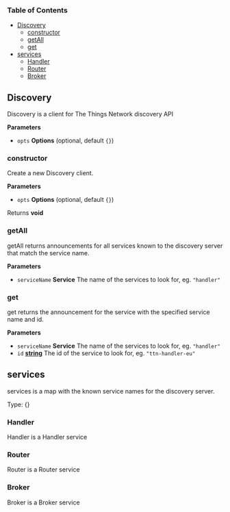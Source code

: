 <!-- Generated by documentation.js. Update this documentation by updating the source code. -->

### Table of Contents

-   [Discovery](#discovery)
    -   [constructor](#constructor)
    -   [getAll](#getall)
    -   [get](#get)
-   [services](#services)
    -   [Handler](#handler)
    -   [Router](#router)
    -   [Broker](#broker)

## Discovery

Discovery is a client for The Things Network discovery API

**Parameters**

-   `opts` **Options**  (optional, default `{}`)

### constructor

Create a new Discovery client.

**Parameters**

-   `opts` **Options**  (optional, default `{}`)

Returns **void** 

### getAll

getAll returns announcements for all services known to
the discovery server that match the service name.

**Parameters**

-   `serviceName` **Service** The name of the services to look for, eg. `"handler"`

### get

get returns the announcement for the service with the
specified service name and id.

**Parameters**

-   `serviceName` **Service** The name of the services to look for, eg. `"handler"`
-   `id` **[string](https://developer.mozilla.org/en-US/docs/Web/JavaScript/Reference/Global_Objects/String)** The id of the service to look for, eg. `"ttn-handler-eu"`

## services

services is a map with the known service names for the discovery server.

Type: {}

### Handler

Handler is a Handler service

### Router

Router is a Router service

### Broker

Broker is a Broker service

